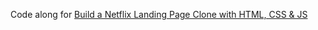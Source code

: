 Code along for [Build a Netflix Landing Page Clone with HTML, CSS & JS](https://www.youtube.com/watch?v=P7t13SGytRk)
